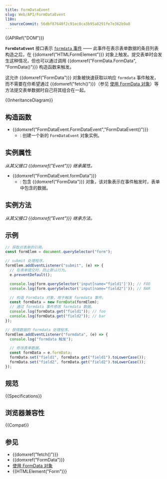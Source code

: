 ```yaml
---
title: FormDataEvent
slug: Web/API/FormDataEvent
l10n:
  sourceCommit: 56dbf87640f2c91ec0ca3b95a8291fe7e362b9a8
---
```


{{APIRef("DOM")}}

**`FormDataEvent`** 接口表示 [`formdata` 事件](/zh-CN/docs/Web/API/HTMLFormElement/formdata_event) —— 此事件在表示表单数据的条目列表构造之后，在 {{domxref("HTMLFormElement")}} 对象上触发。提交表单时会发生这种情况，但也可以通过调用 {{domxref("FormData.FormData", "FormData()")}} 构造函数来触发。

这允许 {{domxref("FormData")}} 对象被快速获取以响应 `formdata` 事件触发，而不需要在你希望通过 {{domxref("fetch()")}}（参见 [使用 FormData 对象](/zh-CN/docs/Web/API/XMLHttpRequest_API/Using_FormData_Objects)）等方法提交表单数据时自己将其组合在一起。

{{InheritanceDiagram}}

## 构造函数

- {{domxref("FormDataEvent.FormDataEvent","FormDataEvent()")}}
  - : 创建一个新的 `FormDataEvent` 对象实例。

## 实例属性

_从其父接口 {{domxref("Event")}} 继承属性。_

- {{domxref("FormDataEvent.formData")}}
  - : 包含 {{domxref("FormData")}} 对象，该对象表示在事件触发时，表单中包含的数据。

## 实例方法

_从其父接口 {{domxref("Event")}} 继承方法。_

## 示例

```js
// 获取对表单的引用。
const formElem = document.querySelector("form");

// submit 处理程序。
formElem.addEventListener("submit", (e) => {
  // 在表单提交时，防止默认行为。
  e.preventDefault();

  console.log(form.querySelector('input[name="field1"]')); // FOO
  console.log(form.querySelector('input[name="field2"]')); // BAR

  // 构造 FormData 对象，用于触发 formdata 事件。
  const formData = new FormData(formElem);
  // 通过 formdata 事件修改 formdata 数据。
  console.log(formData.get("field1")); // foo
  console.log(formData.get("field2")); // bar
});

// 获得数据的 formdata 处理程序。
formElem.addEventListener("formdata", (e) => {
  console.log("formdata 触发");

  // 修改表单数据。
  const formData = e.formData;
  formData.set("field1", formData.get("field1").toLowerCase());
  formData.set("field2", formData.get("field2").toLowerCase());
});
```

## 规范

{{Specifications}}

## 浏览器兼容性

{{Compat}}

## 参见

- {{domxref("fetch()")}}
- {{domxref("FormData")}}
- [使用 FormData 对象](/zh-CN/docs/Web/API/XMLHttpRequest_API/Using_FormData_Objects)
- {{HTMLElement("Form")}}
